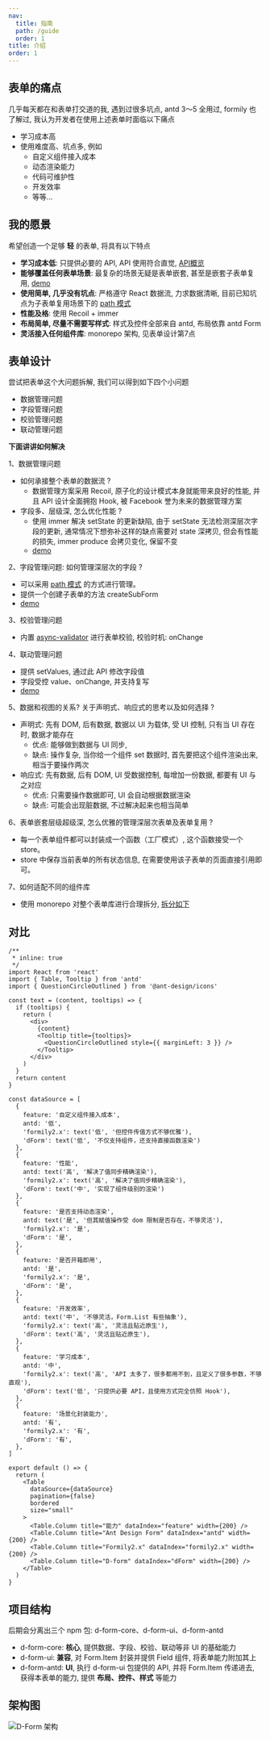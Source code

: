 ```yaml
---
nav:
  title: 指南
  path: /guide
  order: 1
title: 介绍
order: 1
---
```


## 表单的痛点
几乎每天都在和表单打交道的我, 遇到过很多坑点, antd 3～5 全用过, formily 也了解过, 我认为开发者在使用上述表单时面临以下痛点

- 学习成本高
- 使用难度高、坑点多, 例如
  - 自定义组件接入成本
  - 动态渲染能力
  - 代码可维护性
  - 开发效率
  - 等等...

## 我的愿景
希望创造一个足够 __轻__ 的表单, 将具有以下特点

- __学习成本低__: 只提供必要的 API, API 使用符合直觉, [API概览](/guide/api/api#api-概览)
- __能够覆盖任何表单场景__: 最复杂的场景无疑是表单嵌套, 甚至是嵌套子表单复用, [demo](/guide/advanced/nesting-form#进阶-嵌套表单)
- __使用简单, 几乎没有坑点__: 严格遵守 React 数据流, 力求数据清晰, 目前已知坑点为子表单复用场景下的 [path 模式](https://www.lodashjs.com/docs/lodash.get)
- __性能及格__: 使用 Recoil + immer
- __布局简单, 尽量不需要写样式__: 样式及控件全部来自 antd, 布局依靠 antd Form
- __灵活接入任何组件库__: monorepo 架构, 见表单设计第7点

## 表单设计

尝试把表单这个大问题拆解, 我们可以得到如下四个小问题
- 数据管理问题
- 字段管理问题
- 校验管理问题
- 联动管理问题

__下面讲讲如何解决__

1、数据管理问题
- 如何承接整个表单的数据流 ?
  - 数据管理方案采用 Recoil, 原子化的设计模式本身就能带来良好的性能, 并且 API 设计全面拥抱 Hook, 被 Facebook 誉为未来的数据管理方案
- 字段多、层级深, 怎么优化性能 ?
  - 使用 immer 解决 setState 的更新缺陷, 由于 setState 无法检测深层次字段的更新, 通常情况下想弥补这样的缺点需要对 state 深拷贝, 但会有性能的损失, immer produce 会拷贝变化, 保留不变
  -  [demo](/guide/basic/use-values#%E5%9F%BA%E4%BA%8E-immer-%E8%83%BD%E6%9C%89%E6%95%88%E6%94%B9%E5%96%84-react-setstate-%E7%9A%84%E7%83%A6%E6%81%BC)

2、字段管理问题: 如何管理深层次的字段 ?
- 可以采用 [path 模式](https://www.lodashjs.com/docs/lodash.get) 的方式进行管理。
- 提供一个创建子表单的方法 createSubForm
- [demo](/guide/advanced/nesting-form#%E5%AD%90%E8%A1%A8%E5%8D%95%E5%B5%8C%E5%A5%97%E5%A4%8D%E7%94%A8)

3、校验管理问题
- 内置 [async-validator](https://github.com/yiminghe/async-validator) 进行表单校验, 校验时机: onChange

4、联动管理问题
- 提供 setValues, 通过此 API 修改字段值
- 字段受控 value、onChange, 并支持复写
- [demo](/guide/advanced/field-change#自定义-field-组件的-value-值和-onchange-回调)

5、数据和视图的关系? 关于声明式、响应式的思考以及如何选择 ?
- 声明式: 先有 DOM, 后有数据, 数据以 UI 为载体, 受 UI 控制, 只有当 UI 存在时, 数据才能存在
  - 优点: 能够做到数据与 UI 同步,
  - 缺点: 操作复杂, 当你给一个组件 set 数据时, 首先要把这个组件渲染出来, 相当于要操作两次
- 响应式: 先有数据, 后有 DOM, UI 受数据控制, 每增加一份数据, 都要有 UI 与之对应
  - 优点: 只需要操作数据即可, UI 会自动根据数据渲染
  - 缺点: 可能会出现脏数据, 不过解决起来也相当简单

6、表单嵌套层级超级深, 怎么优雅的管理深层次表单及表单复用 ?
- 每一个表单组件都可以封装成一个函数（工厂模式）, 这个函数接受一个 store。
- store 中保存当前表单的所有状态信息, 在需要使用该子表单的页面直接引用即可。

7、如何适配不同的组件库
- 使用 monorepo 对整个表单库进行合理拆分, [拆分如下](/guide#项目结构)


## 对比

```tsx
/**
 * inline: true
 */
import React from 'react'
import { Table, Tooltip } from 'antd'
import { QuestionCircleOutlined } from '@ant-design/icons'

const text = (content, tooltips) => {
  if (tooltips) {
    return (
      <div>
        {content}
        <Tooltip title={tooltips}>
          <QuestionCircleOutlined style={{ marginLeft: 3 }} />
        </Tooltip>
      </div>
    )
  }
  return content
}

const dataSource = [
  {
    feature: '自定义组件接入成本',
    antd: '低',
    'formily2.x': text('低', '但控件传值方式不够优雅'),
    'dForm': text('低', '不仅支持组件，还支持直接函数渲染')
  },
  {
    feature: '性能',
    antd: text('高', '解决了值同步精确渲染'),
    'formily2.x': text('高', '解决了值同步精确渲染'),
    'dForm': text('中', '实现了组件级别的渲染')
  },
  {
    feature: '是否支持动态渲染',
    antd: text('是', '但其赋值操作受 dom 限制是否存在，不够灵活'),
    'formily2.x': '是',
    'dForm': '是',
  },
  {
    feature: '是否开箱即用',
    antd: '是',
    'formily2.x': '是',
    'dForm': '是',
  },
  {
    feature: '开发效率',
    antd: text('中', '不够灵活，Form.List 有些抽象'),
    'formily2.x': text('高', '灵活且贴近原生'),
    'dForm': text('高', '灵活且贴近原生'),
  },
  {
    feature: '学习成本',
    antd: '中',
    'formily2.x': text('高', 'API 太多了，很多都用不到，且定义了很多参数，不够直观'),
    'dForm': text('低', '只提供必要 API，且使用方式完全仿照 Hook'),
  },
  {
    feature: '场景化封装能力',
    antd: '有',
    'formily2.x': '有',
    'dForm': '有',
  },
]

export default () => {
  return (
    <Table
      dataSource={dataSource}
      pagination={false}
      bordered
      size="small"
    >
      <Table.Column title="能力" dataIndex="feature" width={200} />
      <Table.Column title="Ant Design Form" dataIndex="antd" width={200} />
      <Table.Column title="Formily2.x" dataIndex="formily2.x" width={200} />
      <Table.Column title="D-form" dataIndex="dForm" width={200} />
    </Table>
  )
}
```

## 项目结构
后期会分离出三个 npm 包: d-form-core、d-form-ui、d-form-antd
- d-form-core: __核心__, 提供数据、字段、校验、联动等非 UI 的基础能力
- d-form-ui: __兼容__, 对 Form.Item 封装并提供 Field 组件, 将表单能力附加其上
- d-form-antd: __UI__, 执行 d-form-ui 包提供的 API, 并将 Form.Item 传递进去, 获得本表单的能力, 提供 __布局、控件、样式__ 等能力

## 架构图
![D-Form 架构](https://form-1305245006.cos-website.ap-shanghai.myqcloud.com/architectureDiagram.png)
